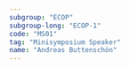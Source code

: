 ```yaml
---
subgroup: "ECOP"
subgroup-long: "ECOP-1"
code: "MS01"
tag: "Minisymposium Speaker"
name: "Andreas Buttenschön"
---
```

